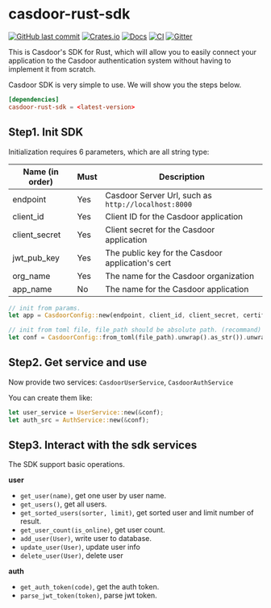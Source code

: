# casdoor-rust-sdk

[![GitHub last commit](https://img.shields.io/github/last-commit/casdoor/casdoor-rust-sdk)](https://github.com/casdoor/casdoor-rust-sdk/commits/master)
[![Crates.io](https://img.shields.io/crates/v/casdoor-rust-sdk.svg)](https://crates.io/crates/casdoor-rust-sdk)
[![Docs](https://docs.rs/casdoor-rust-sdk/badge.svg)](https://docs.rs/casdoor-rust-sdk)
[![CI](https://github.com/casdoor/casdoor-rust-sdk/workflows/CI/badge.svg)](https://github.com/casdoor/casdoor-rust-sdk/actions)
[![Gitter](https://badges.gitter.im/Join%20Chat.svg)](https://gitter.im/casbin/casdoor)

This is Casdoor's SDK for Rust, which will allow you to easily connect your application to the Casdoor authentication system without having to implement it from scratch.

Casdoor SDK is very simple to use. We will show you the steps below.

```toml
[dependencies]
casdoor-rust-sdk = <latest-version>
```

## Step1. Init SDK

Initialization requires 6 parameters, which are all string type:

| Name (in order) | Must | Description                                         |
| --------------- | ---- | --------------------------------------------------- |
| endpoint        | Yes  | Casdoor Server Url, such as `http://localhost:8000` |
| client_id       | Yes  | Client ID for the Casdoor application               |
| client_secret   | Yes  | Client secret for the Casdoor application           |
| jwt_pub_key     | Yes  | The public key for the Casdoor application's cert   |
| org_name        | Yes  | The name for the Casdoor organization               |
| app_name        | No   | The name for the Casdoor application                |

```rust
// init from params.
let app = CasdoorConfig::new(endpoint, client_id, client_secret, certificate, org_name);

// init from toml file, file_path should be absolute path. (recommand)
let conf = CasdoorConfig::from_toml(file_path).unwrap().as_str()).unwrap();
```

## Step2. Get service and use

Now provide two services: `CasdoorUserService`, `CasdoorAuthService`

You can create them like:

```rust
let user_service = UserService::new(&conf);
let auth_src = AuthService::new(&conf);
```

## Step3. Interact with the sdk services

The SDK support basic operations.

**user**

- `get_user(name)`, get one user by user name.
- `get_users()`, get all users.
- `get_sorted_users(sorter, limit)`, get sorted user and limit number of result.
- `get_user_count(is_online)`, get user count.
- `add_user(User)`, write user to database.
- `update_user(User)`, update user info
- `delete_user(User)`, delete user

**auth**

- `get_auth_token(code)`, get the auth token.
- `parse_jwt_token(token)`, parse jwt token.
